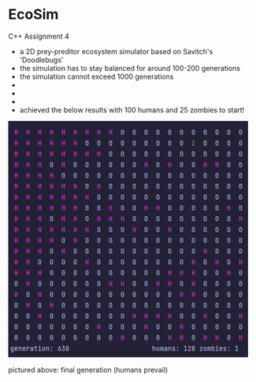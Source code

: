 # EcoSim
C++ Assignment 4

* a 2D prey-preditor ecosystem simulator based on Savitch's 'Doodlebugs'
* the simulation has to stay balanced for around 100-200 generations
* the simulation cannot exceed 1000 generations
* 
* 
* 
* achieved the below results with 100 humans and 25 zombies to start!

![img.png](img.png)

pictured above: final generation (humans prevail)